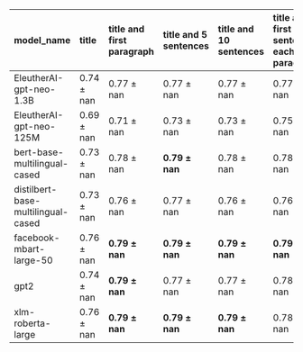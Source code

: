 | model_name                         | title          | title and first paragraph   | title and 5 sentences   | title and 10 sentences   | title and first sentence each paragraph   | raw text       |
|:-----------------------------------|:---------------|:----------------------------|:------------------------|:-------------------------|:------------------------------------------|:---------------|
| EleutherAI-gpt-neo-1.3B            | 0.74 $\pm$ nan | 0.77 $\pm$ nan              | 0.77 $\pm$ nan          | 0.77 $\pm$ nan           | 0.77 $\pm$ nan                            | 0              |
| EleutherAI-gpt-neo-125M            | 0.69 $\pm$ nan | 0.71 $\pm$ nan              | 0.73 $\pm$ nan          | 0.73 $\pm$ nan           | 0.75 $\pm$ nan                            | 0.76 $\pm$ nan |
| bert-base-multilingual-cased       | 0.73 $\pm$ nan | 0.78 $\pm$ nan              | **0.79 $\pm$ nan**      | 0.78 $\pm$ nan           | 0.78 $\pm$ nan                            | 0.76 $\pm$ nan |
| distilbert-base-multilingual-cased | 0.73 $\pm$ nan | 0.76 $\pm$ nan              | 0.77 $\pm$ nan          | 0.76 $\pm$ nan           | 0.76 $\pm$ nan                            | 0.76 $\pm$ nan |
| facebook-mbart-large-50            | 0.76 $\pm$ nan | **0.79 $\pm$ nan**          | **0.79 $\pm$ nan**      | **0.79 $\pm$ nan**       | **0.79 $\pm$ nan**                        | 0.76 $\pm$ nan |
| gpt2                               | 0.74 $\pm$ nan | **0.79 $\pm$ nan**          | 0.77 $\pm$ nan          | 0.77 $\pm$ nan           | 0.78 $\pm$ nan                            | 0.78 $\pm$ nan |
| xlm-roberta-large                  | 0.76 $\pm$ nan | **0.79 $\pm$ nan**          | **0.79 $\pm$ nan**      | **0.79 $\pm$ nan**       | 0.78 $\pm$ nan                            | 0.78 $\pm$ nan |